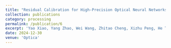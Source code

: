 ```yaml
---
title: "Residual Calibration for High-Precision Optical Neural Networks"
collection: publications
category: processing
permalink: /publication/6
excerpt: 'Yao Xiao, Yang Zhao, Wei Wang, Zhitao Cheng, Xizhu Peng, He Tang, Shengping Liu, Yong Tang. Residual Calibration for High-Precision Optical Neural Networks, Optica, under review, 2024. Optical processors have emerged as promising platforms for accelerating matrix vector multiplications (MVMs), offering significant advantages in energy efficiency and low latency for applications such as optical neural networks (ONNs). However, practical errors in existing optical analog architectures limit computational precision and scalability, posing a critical challenge in optical computing. In this study, we propose a novel residual calibration method to achieve high-precision MVMs by leveraging multiple low-precision optical multiplications. We develop a mathematical framework that provides a solid theoretical foundation for the proposed calibration algorithm. Additionally, we fabricate a photonic integrated chip based on Mach-Zehnder interferometers and conduct extensive laboratory experiments. Our results demonstrate that the proposed residual calibration effectively compensates for deviations between practical optical processors and ideal models, significantly improving MVM precision and enhancing ONN accuracy. Specifically, residual calibration increases the ONN’s recognition accuracy on the Fashion-MNIST dataset to levels comparable with corresponding computer models. This calibration method offers a new approach to achieving high-precision computing with optical processors, with significant implications for the development of high-performance ONNs.'
date: 2024-12-30
venue: 'Optica'
---
```


